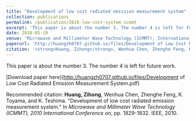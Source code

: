 ```yaml
---
title: "Development of low cost radiated emission measurement system"
collection: publications
permalink: /publication/2010-low-cost-system-icmmt
excerpt: 'This paper is about the number 3. The number 4 is left for future work.'
date: 2010-05-10
venue: 'Microwave and Millimeter Wave Technology (ICMMT), International Conference on'
paperurl: 'http://huangzh0707.github.io/files/Development of Low Cost Radiated Emission Measurement System.pdf'
citation: '<strong>Huang, Zihong</strong>, Wenhua Chen, Zhenghe Feng, K. Toyama, and K. Teshima. "Development of low cost radiated emission measurement system." In <i>Microwave and Millimeter Wave Technology (ICMMT), 2010 International Conference on</i>, pp. 1829-1832. IEEE, 2010.'
---
```

This paper is about the number 3. The number 4 is left for future work.

[Download paper here](http://huangzh0707.github.io/files/Development of Low Cost Radiated Emission Measurement System.pdf)

Recommended citation: <strong>Huang, Zihong</strong>, Wenhua Chen, Zhenghe Feng, K. Toyama, and K. Teshima. "Development of low cost radiated emission measurement system." In <i> Microwave and Millimeter Wave Technology (ICMMT), 2010 International Conference on</i>, pp. 1829-1832. IEEE, 2010.